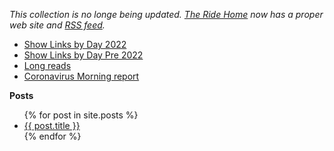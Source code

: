 _This collection is no longe being updated. [The Ride Home](https://www.ridehome.info/podcast/techmeme-ride-home/) now has a proper web site and [RSS feed](https://feedly.com/i/subscription/feed/https://www.ridehome.info/rss/)._

* [Show Links by Day 2022](all-links-2022.md)
* [Show Links by Day Pre 2022](all-links.md)
* [Long reads](longreads.md)
* [Coronavirus Morning report](coronavirus-daily-briefing.md)

**Posts**

<ul>
  {% for post in site.posts %}
    <li>
      <a href="{{ post.url }}">{{ post.title }}</a>
    </li>
  {% endfor %}
</ul>
